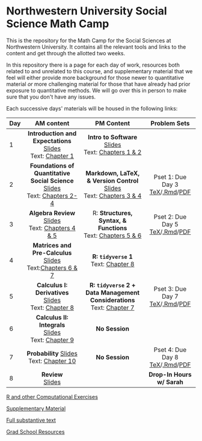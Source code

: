 # Northwestern University Social Science Math Camp
This is the repository for the Math Camp for the Social Sciences at Northwestern University. It contains all the relevant tools and links to the content and get through the allotted two weeks.

In this repository there is a page for each day of work, resources both related to and unrelated to this course, and supplementary material that we feel will either provide more background for those newer to quantitative material *or* more challenging material for those that have already had prior exposure to quantitative methods. We will go over this in person to make sure that you don't have any issues. 

Each successive days' materials will be housed in the following links: 


|Day | AM content            | PM Content        |Problem Sets |
|---| :-------------:         | :-------------:     | :-: | 
|1 | **Introduction and Expectations**<br>[Slides](slides/day1-intro.pdf)<br>Text: [Chapter 1](https://nupolisci.github.io/NU-math-camp/index.html) | **Intro to Software**<br>[Slides](slides/day1-pm_software-intro.pdf)<br>Text: [Chapters 1 & 2](https://nupolisci.github.io/nu_socscir/index.html)|  
|2 | **Foundations of Quantitative Social Science** <br>[Slides](slides/day2-am.pdf)<br>Text: [Chapters 2-4](https://nupolisci.github.io/NU-math-camp/a-broad-introduction-to-social-science.html)| **Markdown, LaTeX, & Version Control**<br>[Slides](slides/day2-pm_markdown-latex-vscontrol.pdf)<br>Text: [Chapters 3 & 4](https://nupolisci.github.io/nu_socscir/ch3.html)|Pset 1: Due Day 3<br>[TeX](problem-sets/updated-pset-1.tex)/[.Rmd](problem-sets/updated-pset-1-RMD.Rmd)/[PDF](problem-sets/updated-pset-1.pdf)| 
|3 | **Algebra Review**<br>[Slides](slides/day3-am.pdf)<br>Text: [Chapters 4 & 5](https://nupolisci.github.io/NU-math-camp/sequences-and-sets.html)<br>| R: **Structures, Syntax, & Functions**<br>Text: [Chapters 5 & 6](https://nupolisci.github.io/nu_socscir/ch5.html)|Pset 2: Due Day 5<br>[TeX](problem-sets/updated-pset-2.tex)/[.Rmd](problem-sets/updated-pset-2-RMD.Rmd)/[PDF](problem-sets/updated-pset-2.pdf)| 
|4 | **Matrices and Pre-Calculus**<br> [Slides](slides/day4-am.pdf) <br>Text:[Chapters 6 & 7]()| **R: `tidyverse` 1**<br>Text: [Chapter 8](https://nupolisci.github.io/nu_socscir/ch8.html) ||
|5 | **Calculus I: Derivatives**<br>[Slides](slides/day5-am.pdf) <br>Text: [Chapter 8]()| **R: `tidyverse` 2 + Data Management Considerations**<br>Text: [Chapter 7](https://nupolisci.github.io/nu_socscir/ch7.html)  |Pset 3: Due Day 7<br>[TeX](problem-sets/updated-pset-3.tex)/[.Rmd](problem-sets/updated-pset-3-RMD.Rmd)/[PDF](problem-sets/updated-pset-3.pdf)|  
|6 | **Calculus II: Integrals**<br>[Slides](slides/day6-am.pdf) <br>Text: [Chapter 9]()| **No Session**| 
|7 | **Probability** [Slides](slides/day7-am.pdf) <br>Text: [Chapter 10]() | **No Session** |Pset 4: Due Day 8 <br>[TeX](problem-sets/updated-pset-4.tex)/[.Rmd](problem-sets/updated-pset-4-RMD.Rmd)/[PDF](problem-sets/updated-pset-4.pdf)| 
|8| **Review**<br>[Slides](slides/day8-am.pdf)| |**Drop-In Hours w/ Sarah** |

[R and other Computational Exercises](r-exercises/README.md)

[Supplementary Material](supplementary_material/README.md) 

[Full substantive text]()

[Grad School Resources](resources/README.md)
